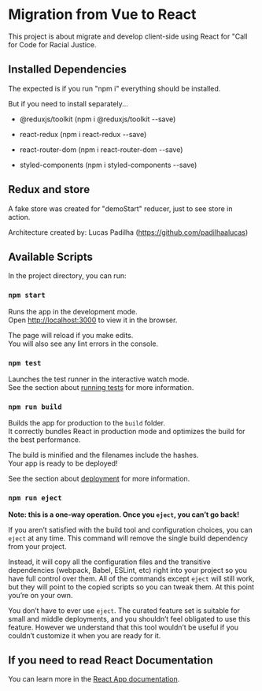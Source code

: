 # Migration from Vue to React

This project is about migrate and develop client-side using React for "Call for Code
for Racial Justice.

## Installed Dependencies
The expected is if you run "npm i" everything should be installed.

But if you need to install separately...
- @reduxjs/toolkit (npm i @reduxjs/toolkit --save)
- react-redux (npm i react-redux --save)
- react-router-dom (npm i react-router-dom --save)

- styled-components (npm i styled-components --save)

## Redux and store

A fake store was created for "demoStart" reducer, just to see store in action.


Architecture created by: Lucas Padilha (https://github.com/padilhaalucas)

## Available Scripts

In the project directory, you can run:

### `npm start`

Runs the app in the development mode.\
Open [http://localhost:3000](http://localhost:3000) to view it in the browser.

The page will reload if you make edits.\
You will also see any lint errors in the console.

### `npm test`

Launches the test runner in the interactive watch mode.\
See the section about [running tests](https://facebook.github.io/create-react-app/docs/running-tests) for more information.

### `npm run build`

Builds the app for production to the `build` folder.\
It correctly bundles React in production mode and optimizes the build for the best performance.

The build is minified and the filenames include the hashes.\
Your app is ready to be deployed!

See the section about [deployment](https://facebook.github.io/create-react-app/docs/deployment) for more information.

### `npm run eject`

**Note: this is a one-way operation. Once you `eject`, you can’t go back!**

If you aren’t satisfied with the build tool and configuration choices, you can `eject` at any time. This command will remove the single build dependency from your project.

Instead, it will copy all the configuration files and the transitive dependencies (webpack, Babel, ESLint, etc) right into your project so you have full control over them. All of the commands except `eject` will still work, but they will point to the copied scripts so you can tweak them. At this point you’re on your own.

You don’t have to ever use `eject`. The curated feature set is suitable for small and middle deployments, and you shouldn’t feel obligated to use this feature. However we understand that this tool wouldn’t be useful if you couldn’t customize it when you are ready for it.

## If you need to read React Documentation

You can learn more in the [React App documentation](https://facebook.github.io/create-react-app/docs/getting-started).
